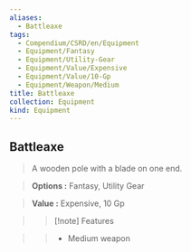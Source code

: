 ```yaml
---
aliases:
  - Battleaxe
tags:
  - Compendium/CSRD/en/Equipment
  - Equipment/Fantasy
  - Equipment/Utility-Gear
  - Equipment/Value/Expensive
  - Equipment/Value/10-Gp
  - Equipment/Weapon/Medium
title: Battleaxe
collection: Equipment
kind: Equipment
---
```

## Battleaxe    
    
>A wooden pole with a blade on one end.    
> **Options :** Fantasy, Utility Gear    
> **Value :** Expensive, 10 Gp    
>>[!note] Features    
>> - Medium weapon